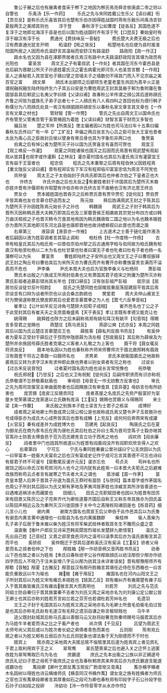 <!-- { "loadSidebar": true } -->
　　鲁公子展之后也有展禽者食采于栁下之地因为栁氏焉尧舜言依唐虞二帝之则以自警也
　　乐禹汤【乐一作药】
　　乐氏之先与宋同姓戴公生乐父【读曰甫】衎【苦旦反】是称乐氏乐喜皆其后也楚有乐伯亦因得姓战国时燕有乐毅乐间禹汤言钦夏殷两王之美顺其则也
　　淳于登
　　春秋淳于公如曹度【徒各反】其国危遂不复淳于之地即北海淳于县是也后以国为姓战国时齐有淳于髠【口昆反】秦始皇时有淳于越汉有淳于长
　　费通光【费扶味反一音秘】
　　费氏楚大夫费无极之后也汉有费直通光犹言开明
　　柘温舒【柘之夜反】
　　柘楚地名也后便为县时属淮阳国所居之人因而命氏温舒言其温裕而安舒汉有路温舒
　　路政阳【政一作正】
　　路水名也又因为县在涿郡界居者氏焉汉有路中大夫路温舒政阳言其堪为政而有光阳也
　　霍圣宫
　　周文王之子有霍叔武【一作处】者其国在河东今霍邑县是也后嗣为晋献公所灭子孙遂姓霍氏汉之霍去病霍光即河东人也圣宫言覩【一作观】圣人之奥秘若入其宫室也子赣曰譬之宫墙夫子之墙数仞不得其门而入不见宗庙之美百官之富
　　顔文章
　　顔氏本出颛顼之后颛顼生老童老童生呉回为髙辛火正是谓祝融祝融生陆终陆终生六子其五曰安是为曹姓周武王封其苗裔于邾为鲁附庸在鲁国邹县其后邾武公名夷父字曰顔【父读曰甫】故春秋公羊传谓之顔公其后遂称顔氏齐鲁之间皆为盛族孔子弟子达者七十二人顔氏有八人焉四科之首回也标为德行韩子称儒分为八而顔氏处其一焉汉有顔驷顔异顔安乐以春秋名家文章言其文章也【一作言有文章之材也】
　　管财智【管一作筦】
　　管氏之先出自周文王以国命氏也齐有管至父管夷吾管于奚管脩因为着姓【父读曰甫】财智言富于财而又多智也
　　偏吕张
　　楚之军帅【所类反】使主偏者因以为姓也司马法曰车十五乘曰偏春秋左氏传曰广有一卒【广工旷反】卒偏之两吕张言为心吕之臣可张大王室也昔者太岳为禹心吕之臣故封吕侯以譬身有脊吕骨也其为字象形非两口也
　　鲁贺喜
　　伯禽之后有悼公者为楚所灭子孙以国为氏贺喜言有喜而可贺也
　　观宜王【观工唤反一作灌】
　　观夏之同姓诸侯也国灭之后因而氏焉晋有观武楚有观起观从皆其也观字或作灌斟【之林反】灌亦夏时国名也其后为灌氏焉汉有灌婴宜王言有益于王室者也
　　程忠信
　　程氏之先本重黎之后周有程伯休父因姓程焉【重文陇反父读曰甫】晋有程郑实佐下军汉有程郑临卭富室忠信为周言不阿党也
　　呉仲皇
　　周太王之子太伯始封于呉呉氏即其后也仲者次伯之下皇者正也大也
　　许终古
　　许氏许由之后也太岳之有姜姓者封于许国其后为楚所灭末裔亦姓许晋有许偃郑有许瑕楚有许伯亦称许氏终古言不废絶也汉有济北思王终古
　　贾友仓
　　贾本姬姓国也晋吞灭之后称贾氏晋有贾华贾佗【徒何反】贾伯贾辛皆其裔也友仓言慕仓舒追而友之
　　陈元始
　　舜后妫满周武王封之于陈其后为楚所灭子孙因姓陈焉元始长子之孙也
　　韩魏唐
　　周武王之子封于韩其后为晋所灭因称韩氏晋大夫韩万即其后也及三家簒晋侯王相袭故其宗党分布四方或曰韩万曲沃桓叔之子也晋灭韩令万食其地焉因为韩氏魏唐取二国之地以为名也魏本姬姓亦为晋所灭其地即河东河北县是也唐即晋地也故诗蟋蟀叙曰此晋也而谓之唐
　　右章第三
　　液容调【液音亦一作掖】
　　上古道术之士善于链化能作液汤者后嗣因以液为姓容调者言其容止调和
　　柏杜杨【杜一作度杨一作扬】
　　古帝有柏皇氏其后为柏氏焉一曰晋伯宗伯州犂之后古通用字柏与伯同故为柏氏魏有柏直汉有柏至杜杨以二木为名也杜甘棠也牡者曰棠无子者也牝者曰杜有子者也杨一名蒲栁可以为矢
　　曹富贵
　　曹姓即陆终之子安所出也又周文王之子曰曹叔振铎武王封之陶丘号曰曹伯其后为宋所灭亦为曹氏而齐有曹开亦称曹族富贵言满而不溢髙而不危也
　　尹李桑
　　尹氏本周大夫也后为官族李桑义与杜杨同
　　萧彭祖
　　萧氏本出殷之六族成王所用封伯禽也又有萧国其君子姓宋之附庸为楚所灭亦称萧氏彭祖者追慕彭铿尚其长年也【铿口耕反】汉有张彭祖严彭祖
　　屈宗谈【屈居勿反谈徒廿反叶阳韵】
　　屈氏之先楚同姓也屈晙屈重屈荡屈建屈平皆其后焉宗谈言有口辩为谈者所宗也以谈合桑古韵疏也
　　樊爱君
　　周大夫仲山甫宣王时为樊侯遂称樊氏樊皮即其后也爱君言慕鬻拳之为人也【鬻弋六反拳音权】
　　崔孝让【让叶如羊反见诗角弓楚辞大招荀子成相】
　　崔齐邑名也丁公之子于此受封其后有崔夭夭之支庶苗裔盛焉【天于表反】孝让言既有孝德又能克让也
　　姚得赐
　　姚舜姓也陟方之后末嗣称焉郑有姚句耳汉有姚平【句音钩】得赐言多受君之宠赐也
　　燕楚庄【燕乌贤反】
　　燕邵公奭【式亦反】本周之同姓其后以国为氏云楚庄言慕楚庄王也
　　薛胜客【薛私列反胜书烝反】
　　有奚仲者为夏车正受封于薛后迁于邳而仲虺居薛为汤左相【邳皮眉反】其后称为薛侯及为楚所并余族因号薛氏胜者克堪之义客者人礼敬之为上客也
　　聂干将【聂女辄反将资良反】
　　聂本地名因以为姓也春秋称齐师宋师曹师次于聂北救邢韩有聂政汉有聂壹干将古之善劔一曰劔师名也
　　求男弟
　　求氏本居衞国裘氏之地故称裘焉后又转为求字汉末有求仲即此族也男者以别女弟者有兄之称也
　　过说长【过古禾反说音悦】
　　过者夏时国名因为姓也说长言常悦豫也
　　祝恭敬
　　祝氏郑祝【乃甘反】之后也又卫有祝鮀【徒何反】后嗣传职贤而有识亦称祝氏恭敬谓不忘恭敬慕赵盾也
　　审毋妨【毋音无一作无妨敷方反害也】
　　审氏之先为周司空属官主审曲面势者也后因赐族汉有审食其【音异基】毋妨言勿有所妨害也
　　庞赏赣【庞皮江反赣贡同】
　　庞者髙屋之名庞氏之先赀产殷富好为室屋乡党荣慕谓之庞家遂以立氏魏有庞涓【工反】赣赐也赏赣义与得赐同
　　来士梁【来一作斄】
　　来氏殷之别族本子姓士梁言为士君子之栋梁
　　成博好
　　成者周之采地卿士所食成肃公简公桓公是也故称成氏焉又楚令尹子玉若敖孙也号成得臣亦为成氏大心成熊皆其后也晋有成鱄【上兖反】成何何后奔燕宋有成讙【火官反】秦有成差并为成姓博大也
　　范建羌【起良反】
　　陶唐氏之后在夏为御龙氏在商为豕韦氏在周为唐杜氏其后杜伯之孙曰士蒍为晋司空蒍子士縠亦继其官蒍孙士防晋太傅食邑于范为范氏建羌言立功于西羌之地也
　　阎欢欣【阎余廉反】
　　阎者里中门也因其所居遂以为姓晋有阎嘉阎没齐有阎职欢欣言得人之欢心
　　右章第四
　　宁可忘
　　宁氏与秦同姓秦襄公曽孙諡曰宁公支庶因以为氏一曰寜甯本一姓衞大夫甯俞之后也汉有甯成史记作宁成可忘言其善德不可忘也诗曰有斐君子终不可谖兮【斐敷尾反谖许元反】谖亦忘也
　　苟贞夫
　　苟艸名也所居饶之因以命氏汉有苟宾河内人也今之河内犹有此姓焉一曰本晋大夫荀氏之后避难改族而称苟云贞者言有嵗寒之节夫者大夫之谓也
　　苗涉臧【苗一作茅】
　　苗贲皇本楚人后奔于晋其子孙遂为苗氏王莽时有苗防【与欣同】篇本苗字或作茅国名也周公子所封其后因以为氏又邾有茅地及茅夷鸿皆茅姓也涉臧言其所涉皆善道也一曰遇难逃祸涉水而藏匿也
　　田细儿
　　田氏之先职赋田者也因以为姓晋有田苏宋有田景又陈厉公之子完奔齐代为卿佐遂簒齐国后自称王又称东帝其族亦为田氏盖以陈田声相近云及为秦所灭汉兴徙田族于关中今之髙陵栎阳诸田是也【栎音药】细儿言小儿也
　　谢内黄
　　谢南方国名也周宣王后父申伯于此作邑其后以为氏鲁有谢息内黄言黄中通理也一曰取县为名也内黄属魏郡
　　柴桂林
　　衞人髙柴为孔子弟子后居于鲁末裔以柴为姓汉有将军柴武桂林者取其冬生不雕而众盛之意
　　温直衡【衡叶户郎反见诗采芑韩奕閟宫烈祖长发楚辞九歌惜誓】
　　温氏之先出自己姓【己音纪】又晋之郤至食邑河内之温号曰温季其后亦为温氏直衡言其正而平也
　　奚骄叔
　　奚仲既迁于邳其后遂称奚氏汉有奚涓【工反】骄者父母爱而名之叔者伯仲之下也
　　邴胜箱【邴一作祊音柄又音丙胜书烝反】
　　祊泰山下邑也居之者以为姓焉【朱氏曰春秋祊字公谷作邴故顔氏以祊注邴但少邴亦作祊四字而后人不晓乃于注末妄增八字云以邴为祊其注未详者误矣】晋有邴豫邴师齐有邴歜【音触】邴夏【古雅反】邴意兹汉有邴丹胜箱言其堪任近侍在东西箱也一曰言能负重致远以牛为喻也
　　雍敞【雍于用反】
　　雍国名也在河内山阳文王之子所封其后以为姓又宋有雍氏本姞姓也【姞其乙反】郑有雍纠齐有雍廪楚有雍子后入于晋其裔皆雍氏汉有雍齿敞言其大而髙明也
　　刘若芳
　　刘氏之先与范氏同祖士防自秦归于晋其族畱秦不去者为刘氏又周之采地亦名为刘刘康公定公献公皆王卿士也其后亦称刘姓若芳言如兰若之芬芳也若谓杜若芳艸名也
　　毛遗羽
　　文王之子封于毛国其后以为姓焉又周之采地亦名为毛卿士所食毛伯衞毛伯过皆是也其后亦称毛氏赵有毛遂汉有毛释之遗羽自谦之称言极轻贱也
　　马牛羊
　　造父既封赵城其后称马氏盖以善御马云又赵将赵奢克败秦师赐号马服君其后亦为马姓牛羊者爱而讳之比之于畜产者也
　　尚次倩【千见反】
　　吕望为周武王太师号尚父其后或以为姓次者长幼之弟倩者青色而美也
　　丘则刚
　　陈有宛丘居之者以为姓又邾有丘弱后亦为丘氏则犹象也谓法象于天为刚德而不于时也
　　隂宾上
　　隂亦周之采地周大夫隂忌隂不佞隂里其后遂为姓焉宾上者见宾礼于君上取利用宾于王之义
　　翠鸳鸯
　　翠氏楚景翠之后也避入关之迁怀土逃匿改姓为翠鸳鸯取匹鸟为名也
　　庶霸遂
　　庶氏之先本出衞之公族以非正嫡遂号庶氏礼记曰子思之母死于衞庶氏之女也及春秋邾庶其来奔其后亦为庶氏霸遂言能遂成霸功也
　　萭段卿【卿叶乞郎反萭玉矩反广韵音矩又音禹】
　　萭亦楀字楀者木名因树以得姓也诗云楀维师氏【楀音同汉书楀作萭】谓女宠之族有姓楀者为师氏之官也汉有萭章段卿者言其厚重如石之段可为卿也春秋郑有印段字子石公孙段字伯石孙子曰如段之投卵
　　泠幼功【泠一作伶音零字从水亦作伶】
